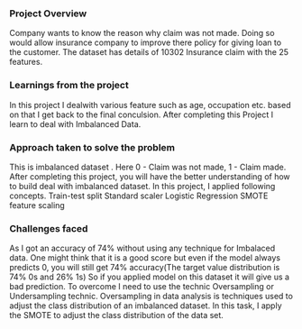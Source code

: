 ### Project Overview

 Company wants to know the reason why claim was not made. Doing so would allow insurance company to improve there policy for giving loan to the customer.
The dataset has details of 10302 Insurance claim with the 25 features.


### Learnings from the project

  In this project I dealwith various feature such as age, occupation etc. based on that I  get back to the final conculsion. After completing this Project I learn to deal with Imbalanced Data.


### Approach taken to solve the problem

 This is imbalanced dataset . Here 0 - Claim was not made, 1 - Claim made. After completing this project, you will have the better understanding of how to build deal with imbalanced dataset. In this project, I  applied following concepts.
Train-test split
Standard scaler
Logistic Regression
SMOTE
feature scaling


### Challenges faced

 As I got an accuracy of 74% without using any technique for Imbalaced data. One might think that it is a good score but even if the model always predicts 0, you will still get 74% accuracy(The target value distribution is 74% 0s and 26% 1s)
So if you applied model on this dataset it will give us a bad prediction. To overcome I need to use the technic Oversampling or Undersampling technic. Oversampling in data analysis is techniques used to adjust the class distribution of an imbalanced dataset. In this task, I apply the SMOTE to adjust the class distribution of the data set.


